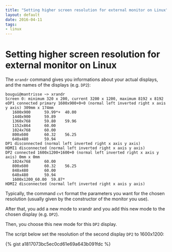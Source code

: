 ```yaml
---
title: "Setting higher screen resolution for external monitor on Linux"
layout: default
date: 2016-04-11
tags:
- linux
---
```


# Setting higher screen resolution for external monitor on Linux


The `xrandr` command gives you informations about your actual displays, and the
names of the displays (e.g. `DP2`):


    bougui@mantrisse ~> xrandr
    Screen 0: minimum 320 x 200, current 3200 x 1200, maximum 8192 x 8192
    eDP1 connected primary 1600x900+0+0 (normal left inverted right x axis y axis) 309mm x 174mm
       1600x900      59.99*+  40.00  
       1440x900      59.89  
       1360x768      59.80    59.96  
       1152x864      60.00  
       1024x768      60.00  
       800x600       60.32    56.25  
       640x480       59.94  
    DP1 disconnected (normal left inverted right x axis y axis)
    HDMI1 disconnected (normal left inverted right x axis y axis)
    DP2 connected 1600x1200+1600+0 (normal left inverted right x axis y axis) 0mm x 0mm
       1024x768      60.00  
       800x600       60.32    56.25  
       848x480       60.00  
       640x480       59.94  
       1600x1200_60.00  59.87* 
    HDMI2 disconnected (normal left inverted right x axis y axis)

Typically, the command `cvt` format the parameters you want for the chosen
resolution (usually given by the constructor of the monitor you use).

After that, you add a new mode to xrandr and you add this new mode to the
chosen display (e.g. `DP2`).

Then, you choose this new mode for this `DP2` display.

The script below set the resolution of the second display `DP2` to 1600x1200:

{% gist a1817073bc5ec0cd61e69a643b091fdc %}
